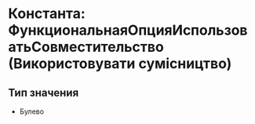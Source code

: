 ﻿# Константа: ФункциональнаяОпцияИспользоватьСовместительство (Використовувати сумісництво)

## Тип значения

- Булево

